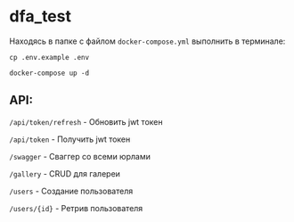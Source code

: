 # dfа_test

Находясь в папке с файлом `docker-compose.yml` выполнить в терминале:

    cp .env.example .env

	docker-compose up -d


## API:

 `/api/token/refresh` - Обновить jwt токен

 `/api/token` - Получить jwt токен

 `/swagger` - Сваггер со всеми юрлами

 `/gallery` - CRUD для галереи

 `/users` - Создание пользователя

 `/users/{id}` - Ретрив пользователя

